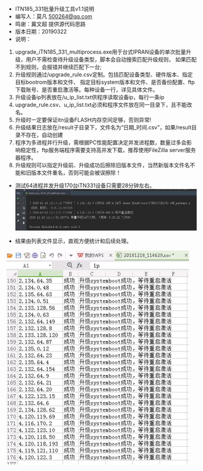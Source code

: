 - ITN185_331批量升级工具v1.1说明
- 编写人：莫凡 500264@qq.com
- 鸣谢：冀文超 提供源代码思路
- 版本日期：20190322
- 说明：
1. upgrade_iTN185_331_multiprocess.exe用于台式IPRAN设备的单次批量升级，用户不需检查待升级设备类型，脚本会自动搜索匹配升级规则，
如果匹配不到规则，会报错并继续匹配下一台;
2. 升级规则通过/upgrade_rule.csv定制。包括匹配设备类型、硬件版本、指定目标bootrom版本和文件、
指定目标system版本和文件、是否备份配置、ftp下载账号、是否重启激活等。每种设备一行，详见具体文件。
3. 升级设备ip列表放在/u_ip_list.txt供程序读取设备ip，每行一条ip
4. upgrade_rule.csv、u_ip_list.txt必须和程序文件放在同一目录下，且不能改名。
5. 升级时一定要保证itn设备FLASH内存空间足够，否则异常!
6. 升级结果日志放在/result子目录下，文件名为“日期_时间.csv”，如果/result目录不存在，自动创建
7. 程序为多进程并行升级，需根据PC性能配置决定并发进程数，数量过多会影响稳定性，ftp服务端程序需要支持高并发下载，推荐使用FileZilla server服务器程序。
8. 升级规则可以指定升级前、升级成功后擦除旧版本文件，当然新版本文件名不能和旧版本文件重名，否则可能会被误擦除！

- 测试64进程并发升级170台iTN331设备只需要28分钟左右。
![效率演示](https://github.com/mofan1979/raisecom-itn-auto-upgrade/blob/master/%E5%8D%87%E7%BA%A7170%E5%8F%B0%E8%AE%BE%E5%A4%87%E8%80%97%E6%97%B6%E6%A0%B7%E4%BE%8B.jpg?raw=true)

- 结果由列表文件显示，直观方便统计和后续处理。

![结果演示](https://github.com/mofan1979/raisecom-itn-auto-upgrade/blob/master/170%E5%8F%B0%E5%8D%87%E7%BA%A7%E7%BB%93%E6%9E%9C%E6%A0%B7%E4%BE%8B.jpg?raw=true)

